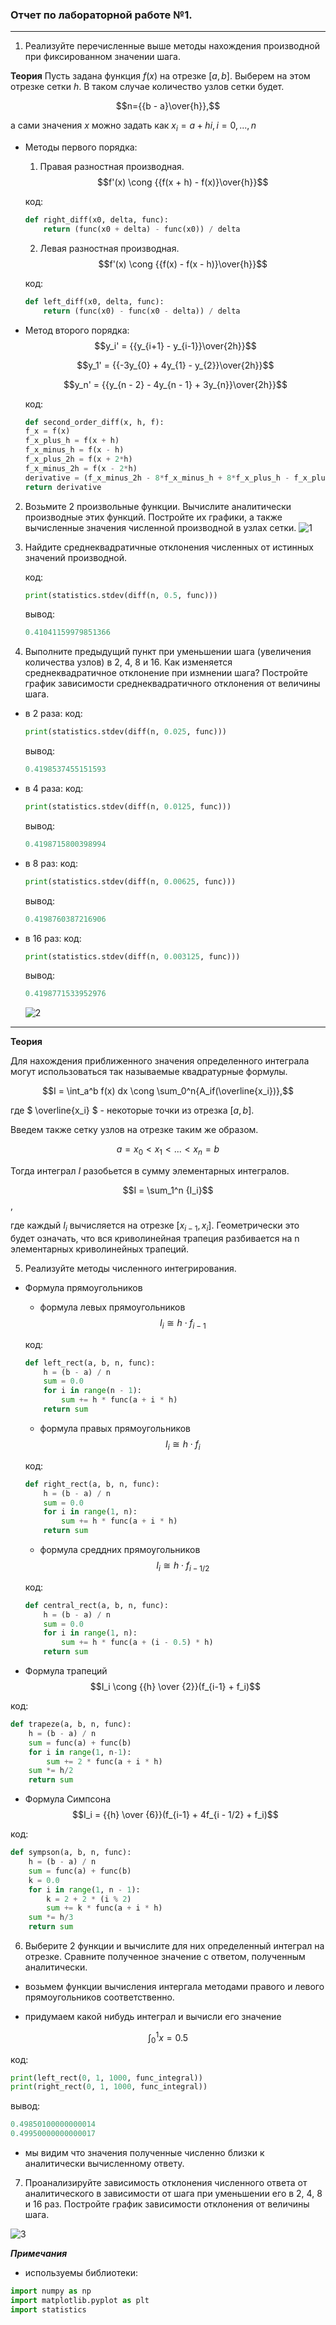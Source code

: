 ### Отчет по лабораторной работе №1.

---

1. Реализуйте перечисленные выше методы нахождения производной при фиксированном значении шага.

__Теория__
Пусть задана функция $f(x)$ на отрезке $[a, b]$. Выберем на этом отрезке сетки $h$. В таком случае количество узлов сетки будет. 

<tex>$$n={{b - a}\over{h}},$$</tex>

а сами значения $x$ можно задать как $x_i = a + hi, i = 0, ..., n$

* Методы первого порядка:
    1. Правая разностная производная.
    <tex>$$f'(x) \cong {{f(x + h) - f(x)}\over{h}}$$<tex>

    код:
    ```python
    def right_diff(x0, delta, func):
        return (func(x0 + delta) - func(x0)) / delta
    ```

    2. Левая разностная производная.
    $$f'(x) \cong {{f(x) - f(x - h)}\over{h}}$$

    код:
    ```python
    def left_diff(x0, delta, func):
        return (func(x0) - func(x0 - delta)) / delta
    ```

* Метод второго порядка:
    <tex>$$y_i' = {{y_{i+1} - y_{i-1}}\over{2h}}$$<tex>

    <tex>$$y_1' = {{-3y_{0} + 4y_{1} - y_{2}}\over{2h}}$$<tex>

    <tex>$$y_n' = {{y_{n - 2} - 4y_{n - 1} + 3y_{n}}\over{2h}}$$<tex>

    код:
    ```python
    def second_order_diff(x, h, f):
    f_x = f(x)
    f_x_plus_h = f(x + h)
    f_x_minus_h = f(x - h)
    f_x_plus_2h = f(x + 2*h)
    f_x_minus_2h = f(x - 2*h)
    derivative = (f_x_minus_2h - 8*f_x_minus_h + 8*f_x_plus_h - f_x_plus_2h)/(12*h)
    return derivative
    ```

2. Возьмите 2 произвольные функции. Вычислите аналитически производные этих функций. Постройте их графики, а также вычисленные значения численной производной в узлах сетки.
    ![1](https://github.com/georgedem975/applied_mathematics/blob/master/lab-1/assets/Figure_1.png)

3. Найдите среднеквадратичные отклонения численных от истинных значений
производной.

    код:
    ```python
    print(statistics.stdev(diff(n, 0.5, func)))
    ```

    вывод:
    ```python
    0.41041159979851366
    ```

4.  Выполните предыдущий пункт при уменьшении шага (увеличения количества
узлов) в 2, 4, 8 и 16. Как изменяется среднеквадратичное отклонение при измнении шага? Постройте график зависимости среднеквадратичного отклонения
от величины шага.
* в 2 раза:
    код:
    ```python
    print(statistics.stdev(diff(n, 0.025, func)))
    ```
    вывод:
    ```python
    0.4198537455151593
    ```
* в 4 раза:
    код:
    ```python
    print(statistics.stdev(diff(n, 0.0125, func)))
    ```
    вывод:
    ```python
    0.4198715800398994
    ```
* в 8 раз:
    код:
    ```python
    print(statistics.stdev(diff(n, 0.00625, func)))
    ```
    вывод:
    ```python
    0.4198760387216906
    ```
* в 16 раз:
    код:
    ```python
    print(statistics.stdev(diff(n, 0.003125, func)))
    ```
    вывод:
    ```python
    0.4198771533952976
    ```
    ![2](https://github.com/georgedem975/applied_mathematics/blob/master/lab-1/assets/Figure_2.png)

---

__Теория__

Для нахождения приближенного значения определенного интеграла могут использоваться так называемые квадратурные формулы.

<tex>$$I = \int_a^b f(x) dx \cong \sum_0^n{A_if(\overline{x_i})},$$<tex>

где $ \overline{x_i} $ - некоторые точки из отрезка $[a, b]$.

Введем также сетку узлов на отрезке таким же образом.

<tex>$$a = x_0 < x_1 < ... < x_n = b$$<tex>

Тогда интеграл $I$ разобьется в сумму элементарных интегралов. 

<tex>$$I = \sum_1^n {I_i}$$,<tex>

где каждый $I_i$ вычисляется на отрезке $[x_{i - 1}, x_i]$. Геометрически это будет означать, что вся криволинейная трапеция разбивается на n элементарных криволинейных трапеций.

5. Реализуйте методы численного интегрирования.

* Формула прямоугольников
    * формула левых прямоугольников
    <tex>$$I_i \cong h \cdot f_{i - 1}$$<tex>

    код:
    ```python
    def left_rect(a, b, n, func):
        h = (b - a) / n
        sum = 0.0
        for i in range(n - 1):
            sum += h * func(a + i * h)
        return sum
    ```

    * формула правых прямоугольников
    <tex>$$I_i \cong h \cdot f_i$$<tex>

    код:
    ```python
    def right_rect(a, b, n, func):
        h = (b - a) / n
        sum = 0.0
        for i in range(1, n):
            sum += h * func(a + i * h)
        return sum
    ```

    * формула среддних прямоугольников
    <tex>$$I_i \cong h \cdot f_{i-1/2}$$<tex>

    код:
    ```python
    def central_rect(a, b, n, func):
        h = (b - a) / n
        sum = 0.0
        for i in range(1, n):
            sum += h * func(a + (i - 0.5) * h)
        return sum
    ```

* Формула трапеций
<tex>$$I_i \cong {{h} \over {2}}(f_{i-1} + f_i)$$<tex>

код:
```python
def trapeze(a, b, n, func):
    h = (b - a) / n
    sum = func(a) + func(b)
    for i in range(1, n-1):
        sum += 2 * func(a + i * h)
    sum *= h/2
    return sum
```

* Формула Симпсона
<tex>$$I_i = {{h} \over {6}}(f_{i-1} + 4f_{i - 1/2} + f_i)$$<tex>

код:
```python
def sympson(a, b, n, func):
    h = (b - a) / n
    sum = func(a) + func(b)
    k = 0.0
    for i in range(1, n - 1):
        k = 2 + 2 * (i % 2)
        sum += k * func(a + i * h)
    sum *= h/3
    return sum
```

6. Выберите 2 функции и вычислите для них определенный интеграл на отрезке.
Сравните полученное значение с ответом, полученным аналитически.

- возьмем функции вычисления интергала методами правого и левого прямоугольников соответственно.

- придумаем какой нибудь интеграл и вычисли его значение

<tex>$$\int_0^1 x = 0.5$$<tex>

код:
```python
print(left_rect(0, 1, 1000, func_integral))
print(right_rect(0, 1, 1000, func_integral))
```
вывод:
```python
0.49850100000000014
0.49950000000000017
```

- мы видим что значения полученные численно близки к аналитически вычисленному ответу.

7. Проанализируйте зависимость отклонения численного ответа от аналитического в зависимости от шага при уменьшении его в 2, 4, 8 и 16 раз. Постройте график зависимости отклонения от величины шага.

![3](https://github.com/georgedem975/applied_mathematics/blob/master/lab-1/assets/Figure_3.png)

___Примечания___

* используемы библиотеки:
 ```python
import numpy as np
import matplotlib.pyplot as plt
import statistics
 ```
